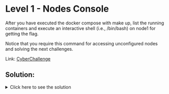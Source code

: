# Level 1 - Nodes Console

After you have executed the docker compose with make up, list the running containers and execute an interactive shell (i.e., /bin/bash) on node1 for getting the flag.

Notice that you require this command for accessing unconfigured nodes and solving the next challenges.

Link: [CyberChallenge](https://cyberchallenge.it)

## Solution:

<details>
	<summary>Click here to see the solution</summary>

1.  Run `docker ps` to list the running containers.

2.  Run `docker exec -it <node1_id> /bin/bash` to execute an interactive shell on node1.

3.  The flag will be `CCIT{level1_954e84dadc40a36201ab}`.

</details>
